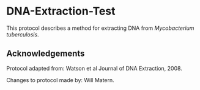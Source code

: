 # DNA-Extraction-Test
This protocol describes a method for extracting DNA from _Mycobacterium tuberculosis_.

## Acknowledgements
Protocol adapted from: Watson et al Journal of DNA Extraction, 2008.

Changes to protocol made by: Will Matern.

